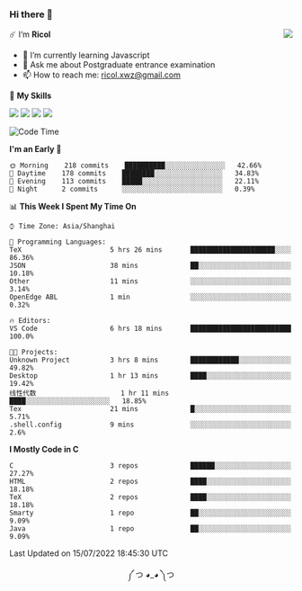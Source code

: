 ### Hi there 👋

<a href="#">
  <img align="right" src="https://github-readme-stats.vercel.app/api?username=Ricolxwz&count_private=true&show_icons=true&theme=prussian" />
</a>

☄️ I‘m **Ricol**

- 🌱 I’m currently learning Javascript
- 💬 Ask me about Postgraduate entrance examination
- 📫 How to reach me: ricol.xwz@gmail.com

🌟 **My Skills**

![](https://img.shields.io/badge/-Git-000000?style=flat-square&logo=git&logoColor=fff)
![](https://img.shields.io/badge/-C-3e74a2?style=flat-square&logo=C&logoColor=fff)
![](https://img.shields.io/badge/-Python-4fc08d?style=flat-square&logo=python&logoColor=fff)
![](https://img.shields.io/badge/-java-ffa500?style=flat-square&logo=java&logoColor=fff)

<!--START_SECTION:waka-->
![Code Time](http://img.shields.io/badge/Code%20Time-0%20secs-blue)

**I'm an Early 🐤** 

```text
🌞 Morning    218 commits    ██████████░░░░░░░░░░░░░░░   42.66% 
🌆 Daytime    178 commits    ████████░░░░░░░░░░░░░░░░░   34.83% 
🌃 Evening    113 commits    █████░░░░░░░░░░░░░░░░░░░░   22.11% 
🌙 Night      2 commits      ░░░░░░░░░░░░░░░░░░░░░░░░░   0.39%

```


📊 **This Week I Spent My Time On** 

```text
⌚︎ Time Zone: Asia/Shanghai

💬 Programming Languages: 
TeX                      5 hrs 26 mins       █████████████████████░░░░   86.36% 
JSON                     38 mins             ██░░░░░░░░░░░░░░░░░░░░░░░   10.18% 
Other                    11 mins             ░░░░░░░░░░░░░░░░░░░░░░░░░   3.14% 
OpenEdge ABL             1 min               ░░░░░░░░░░░░░░░░░░░░░░░░░   0.32%

🔥 Editors: 
VS Code                  6 hrs 18 mins       █████████████████████████   100.0%

🐱‍💻 Projects: 
Unknown Project          3 hrs 8 mins        ████████████░░░░░░░░░░░░░   49.82% 
Desktop                  1 hr 13 mins        ████░░░░░░░░░░░░░░░░░░░░░   19.42% 
线性代数                     1 hr 11 mins        ████░░░░░░░░░░░░░░░░░░░░░   18.85% 
Tex                      21 mins             █░░░░░░░░░░░░░░░░░░░░░░░░   5.71% 
.shell.config            9 mins              ░░░░░░░░░░░░░░░░░░░░░░░░░   2.6%

```

**I Mostly Code in C** 

```text
C                        3 repos             ██████░░░░░░░░░░░░░░░░░░░   27.27% 
HTML                     2 repos             ████░░░░░░░░░░░░░░░░░░░░░   18.18% 
TeX                      2 repos             ████░░░░░░░░░░░░░░░░░░░░░   18.18% 
Smarty                   1 repo              ██░░░░░░░░░░░░░░░░░░░░░░░   9.09% 
Java                     1 repo              ██░░░░░░░░░░░░░░░░░░░░░░░   9.09%

```



 Last Updated on 15/07/2022 18:45:30 UTC
<!--END_SECTION:waka-->

<div align="center">
༼ つ ◕_◕ ༽つ
</div>
